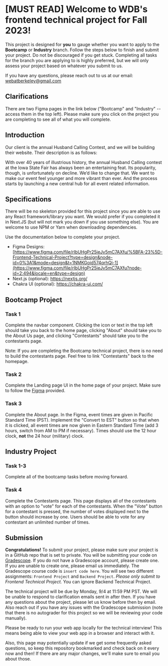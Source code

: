 # [MUST READ] Welcome to WDB's frontend technical project for Fall 2023!

This project is designed for **you** to gauge whether you want to apply to the **Bootcamp** or **Industry** branch. Follow the steps below to finish and submit your project. Do not be discouraged if you get stuck. Completing all tasks for the branch you are applying to is highly preferred, but we will only assess your project based on whatever you submit to us.

If you have any questions, please reach out to us at our email: webatberkeley@gmail.com

## Clarifications
There are two Figma pages in the link below ("Bootcamp" and "Industry" -- access them in the top left). Please make sure you click on the project you are completing to see all of what you will complete. 

## Introduction

Our client is the annual Husband Calling Contest, and we will be building their website. Their description is as follows:

With over 40 years of illustrious history, the annual Husband Calling contest at the Iowa State Fair has always been an entertaining feat. Its popularity, though, is unfortunately on decline. We’d like to change that. We want to make our event feel younger and more vibrant than ever. And the process starts by launching a new central hub for all event related information.

## Specifications

There will be no skeleton provided for this project since you are able to use any React framework/library you want. We would prefer if you completed it in Next.JS (but will not mark you down if you use something else). You are welcome to use NPM or Yarn when downloading dependencies. 

Use the documentation below to complete your project.

- Figma Designs: [https://www.figma.com/file/rIbUHgPr25ieJv5mC7AXfu/%5BFA-23%5D-Frontend-Technical-Project?type=design&node-id=0%3A1&mode=design&t=1NMKGoid574qrhQj-1](https://www.figma.com/file/rIbUHgPr25ieJv5mC7AXfu?node-id=2:494&locale=en&type=design)
- Next.js (optional): https://nextjs.org/
- Chakra UI (optional): https://chakra-ui.com/

## Bootcamp Project

### Task 1

Complete the navbar component. Clicking the icon or text in the top left should take you back to the home page, clicking "About" should take you to the About Us page, and clicking "Contestants" should take you to the contestants page.

Note: If you are completing the Bootcamp technical project, there is no need to build the contestants page.  Feel free to link "Contestants" back to the homepage.

### Task 2

Complete the Landing page UI in the home page of your project. Make sure to follow the [Figma](https://www.figma.com/file/rIbUHgPr25ieJv5mC7AXfu?node-id=2:494&locale=en&type=design) provided.

### Task 3

Complete the About page. In the Figma, event times are given in Pacific Standard Time (PST).  Implement the "Convert to EST" button so that when it is clicked, all event times are now given in Eastern Standard Time (add 3 hours, switch from AM to PM if necessary).  Times should use the 12 hour clock, **not** the 24 hour (military) clock.

## Industry Project

### Task 1-3

Complete all of the bootcamp tasks before moving forward.

### Task 4

Complete the Contestants page. This page displays all of the contestants with an option to "vote" for each of the contestants. When the "Vote" button for a contestant is pressed, the number of votes displayed next to the button should increase by one.  Users should be able to vote for any contestant an unlimited number of times.

## Submission

**Congratulations!** To submit your project, please make sure your project is in a GitHub repo that is set to private. You will be submitting your code on [Gradescope](https://www.gradescope.com/). If you do not have a Gradescope account, please create one. If you are unable to create one, please email us
immediately. The Gradescope course code is `insert code here`. You will see two different assignments: `Frontend Project` and `Backend Project`. _Please only submit to Frontend Technical Project._ You can ignore Backend Technical Project.

The technical project will be due by Monday, 9/4 at 11:59 PM PST. We will be unable to respond to clarification emails sent in after then. If you have any questions about the project, please let us know before then by email. Also reach out if you have any issues with the Gradescope submission (note that there is no autograder for this project so we will be reviewing your code manually).

Please be ready to run your web app locally for the technical interview! This means being able to view your web app in a browser and interact with it.

Also, this page may potentially update if we get some frequently asked questions, so keep this repository bookmarked and check back on it every now and then! If there are any major changes, we'll make sure to email you about those.
